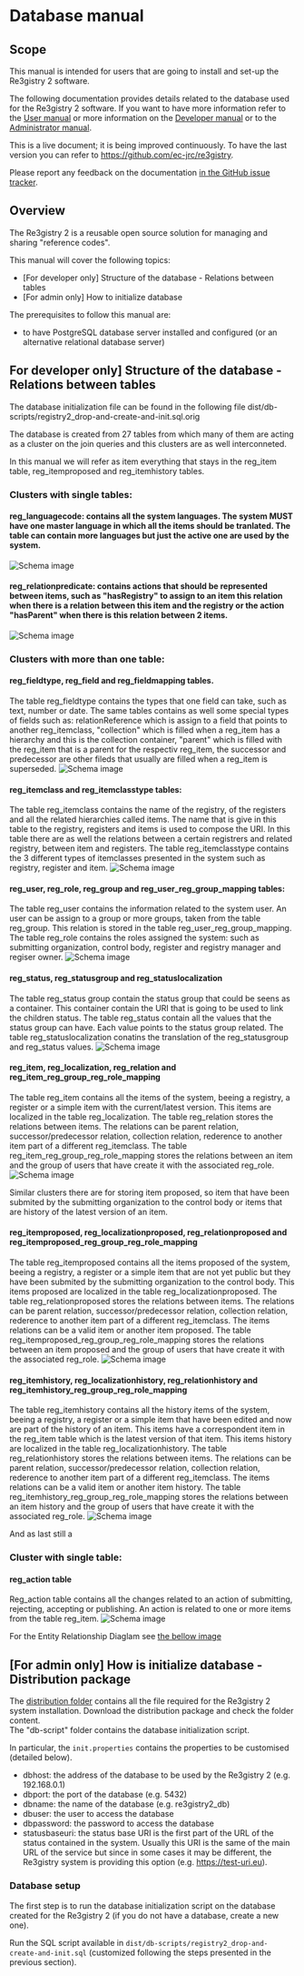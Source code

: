 # Database manual

## Scope

This manual is intended for users that are going to install and set-up the Re3gistry 2 software.

The following documentation provides details related to the database used for the Re3gistry 2 software. If you want to have more information refer to the [User manual](user-manual.md) or more information on the [Developer manual](developer-manual.md) or to the [Administrator manual](administrator-manual.md).

This is a live document; it is being improved continuously. To have the last version you can refer to https://github.com/ec-jrc/re3gistry.

Please report any feedback on the documentation [in the GitHub issue tracker](https://github.com/ec-jrc/re3gistry/issues).

## Overview

The Re3gistry 2 is a reusable open source solution for managing and sharing "reference codes".

This manual will cover the following topics:
* [For developer only] Structure of the database - Relations between tables
* [For admin only] How to initialize database

The prerequisites to follow this manual are:
* to have PostgreSQL database server installed and configured (or an alternative relational database server)

## For developer only] Structure of the database - Relations between tables

The database initialization file can be found in the following file dist/db-scripts/registry2_drop-and-create-and-init.sql.orig

The database is created from 27 tables from which many of them are acting as a cluster on the join queries and this clusters are as well interconneted.

In this manual we will refer as item everything that stays in the reg_item table, reg_itemproposed and reg_itemhistory tables.

### Clusters with single tables:
#### reg_languagecode: contains all the system languages. The system MUST have one master language in which all the items should be tranlated. The table can contain more languages but just the active one are used by the system.
![Schema image](images/reg_languagecode.png)
#### reg_relationpredicate: contains actions that should be represented between items, such as "hasRegistry" to assign to an item this relation when there is a relation between this item and the registry or the action "hasParent" when there is this relation between 2 items.
![Schema image](images/reg_relaltionpredicate.png)


### Clusters with more than one table: 
#### reg_fieldtype, reg_field and reg_fieldmapping tables. 
The table reg_fieldtype contains the types that one field can take, such as text, number or date. The same tables contains as well some special types of fields such as: relationReference which is assign to a field that points to another reg_itemclass, "collection" which is filled when a reg_item has a hierarchy and this is the collection container, "parent" which is filled with the reg_item that is a parent for the respectiv reg_item, the successor and predecessor are other fileds that usually are filled when a reg_item is superseded.
![Schema image](images/reg_field_cluster.png)


#### reg_itemclass and reg_itemclasstype tables:
The table reg_itemclass contains the name of the registry, of the registers and all the related hierarchies called items. The name that is give in this table to the registry, registers and items is used to compose the URI. In this table there are as well the relations between a certain registrers and related registry, between item and registers. 
The table reg_itemclasstype contains the 3 different types of itemclasses presented in the system such as registry, register and item.
![Schema image](images/reg_itemclass_itemclasstype.png)


#### reg_user, reg_role, reg_group and reg_user_reg_group_mapping tables:
The table reg_user contains the information related to the system user.
An user can be assign to a group or more groups, taken from the table reg_group. This relation is stored in the table reg_user_reg_group_mapping.
The table reg_role contains the roles assigned the system: such as submitting organization, control body, register and registry manager and regiser owner.
![Schema image](images/reg_role_group_user_cluster.png)


#### reg_status, reg_statusgroup and reg_statuslocalization
The table reg_status group contain the status group that could be seens as a container. This container contain the URI that is going to be used to link the children status. 
The table reg_status contain all the values that the status group can have. Each value points to the status group related. 
The table reg_statuslocalization conatins the translation of the reg_statusgroup and reg_status values.
![Schema image](images/reg_status_cluster.png)


#### reg_item, reg_localization, reg_relation and reg_item_reg_group_reg_role_mapping
The table reg_item contains all the items of the system, beeing a registry, a register or a simple item with the current/latest version. 
This items are localized in the table reg_localization. 
The table reg_relation stores the relations between items. The relations can be parent relation, successor/predecessor relation, collection relation, rederence to another item part of a different reg_itemclass.
The table reg_item_reg_group_reg_role_mapping stores the relations between an item and the group of users that have create it with the associated reg_role.
![Schema image](images/reg_item_localization_relation.png)

Similar clusters there are for storing item proposed, so item that have been submited by the submitting organization to the control body or items that are history of the latest version of an item.

#### reg_itemproposed, reg_localizationproposed, reg_relationproposed and reg_itemproposed_reg_group_reg_role_mapping
The table reg_itemproposed contains all the items proposed of the system, beeing a registry, a register or a simple item that are not yet public but they have been submited by the submitting organization to the control body. 
This items proposed are localized in the table reg_localizationproposed. 
The table reg_relationproposed stores the relations between items. The relations can be parent relation, successor/predecessor relation, collection relation, rederence to another item part of a different reg_itemclass. The items relations can be a valid item or another item proposed.
The table reg_itemproposed_reg_group_reg_role_mapping stores the relations between an item proposed and the group of users that have create it with the associated reg_role.
![Schema image](images/reg_itemproposed_localization_relation.png)

#### reg_itemhistory, reg_localizationhistory, reg_relationhistory and reg_itemhistory_reg_group_reg_role_mapping
The table reg_itemhistory contains all the history items of the system, beeing a registry, a register or a simple item that have been edited and now are part of the history of an item. This items have a correspondent item in the reg_item table which is the latest version of that item.
This items history are localized in the table reg_localizationhistory. 
The table reg_relationhistory stores the relations between items. The relations can be parent relation, successor/predecessor relation, collection relation, rederence to another item part of a different reg_itemclass. The items relations can be a valid item or another item history.
The table reg_itemhistory_reg_group_reg_role_mapping stores the relations between an item history and the group of users that have create it with the associated reg_role.
![Schema image](images/reg_itemhistory_localization_relation.png)


And as last still a
### Cluster with single table:
#### reg_action table
Reg_action table contains all the changes related to an action of submitting, rejecting, accepting or publishing. An action is related to one or more items from the table reg_item. 
![Schema image](images/reg_action.png)


For the Entity Relationship Diaglam see [the bellow image](images/database_structure.png)




## [For admin only] How is initialize database - Distribution package

The [distribution folder](../dist/) contains all the file required for the Re3gistry 2 system installation. Download the distribution package and check the folder content.  
The "db-script" folder contains the database initialization script.

In particular, the `init.properties` contains the properties to be customised (detailed below).

* dbhost: the address of the database to be used by the Re3gistry 2 (e.g. 192.168.0.1)
* dbport: the port of the database (e.g. 5432)
* dbname: the name of the database (e.g. re3gistry2_db)
* dbuser: the user to access the database
* dbpassword: the password to access the database
* statusbaseuri: the status base URI is the first part of the URL of the status contained in the system. Usually this URI is the same of the main URL of the service but since in some cases it may be different, the Re3gistry system is providing this option (e.g. https://test-uri.eu).

### Database setup

The first step is to run the database initialization script on the database created for the Re3gistry 2 (if you do not have a database, create a new one).

Run the SQL script available in `dist/db-scripts/registry2_drop-and-create-and-init.sql`
(customized following the steps presented in the previous section).
